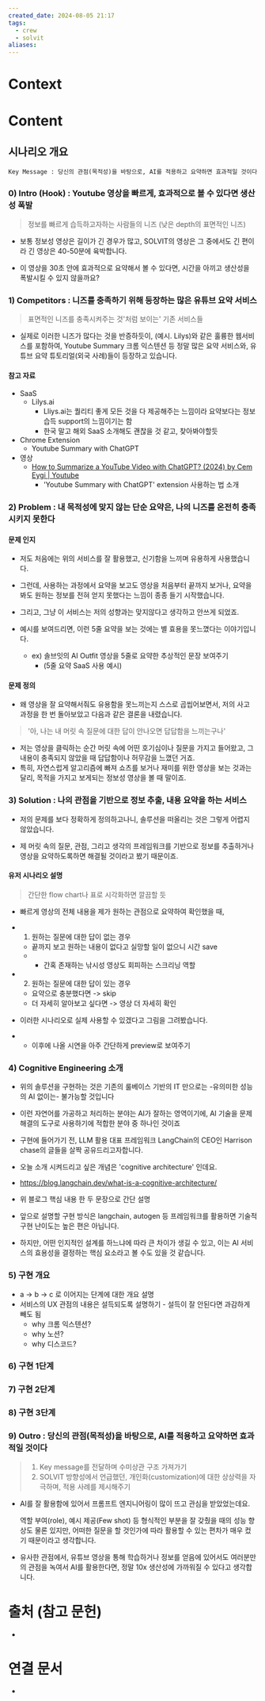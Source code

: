 ```yaml
---
created_date: 2024-08-05 21:17
tags:
  - crew
  - solvit
aliases:
---
```

# Context


# Content

## 시나리오 개요
```ad-tldr
Key Message : 당신의 관점(목적성)을 바탕으로, AI를 적용하고 요약하면 효과적일 것이다
```

### 0) Intro (Hook) : Youtube 영상을 빠르게, 효과적으로 볼 수 있다면 생산성 폭발
> 정보를 빠르게 습득하고자하는 사람들의 니즈 (낮은 depth의 표면적인 니즈)
- 보통 정보성 영상은 길이가 긴 경우가 많고,
   SOLVIT의 영상은 그 중에서도 긴 편이라 긴 영상은 40-50분에 육박합니다.

- 이 영상을 30초 안에 효과적으로 요약해서 볼 수 있다면,
  시간을 아끼고 생산성을 폭발시킬 수 있지 않을까요?

### 1) Competitors : 니즈를 충족하기 위해 등장하는 많은 유튜브 요약 서비스
> 표면적인 니즈를 충족시켜주는 것'처럼 보이는' 기존 서비스들
- 실제로 이러한 니즈가 많다는 것을 반증하듯이, 
  (예시. Lilys)와 같은 훌륭한 웹서비스를 포함하여, Youtube Summary 크롬 익스텐션 등 정말 많은
  요약 서비스와, 유튜브 요약 튜토리얼(외국 사례)들이 등장하고 있습니다.
#### 참고 자료
- SaaS
	- Lilys.ai
		- Lliys.ai는 퀄리티 좋게 모든 것을 다 제공해주는 느낌이라
		  요약보다는 정보 습득 support의 느낌이기는 함
		- 한국 말고 해외 SaaS 소개해도 괜찮을 것 같고, 찾아봐야할듯
- Chrome Extension
	- Youtube Summary with ChatGPT
- 영상
	- [How to Summarize a YouTube Video with ChatGPT? (2024) by Cem Eygi | Youtube](https://www.youtube.com/watch?v=BErxU9o_gOk)
		- 'Youtube Summary with ChatGPT' extension 사용하는 법 소개
### 2) Problem : 내 목적성에 맞지 않는 단순 요약은, 나의 니즈를 온전히 충족시키지 못한다
#### 문제 인지
- 저도 처음에는 위의 서비스를 잘 활용했고, 신기함을 느끼며 유용하게 사용했습니다.

- 그런데, 사용하는 과정에서 요약을 보고도 영상을 처음부터 끝까지 보거나,
  요약을 봐도 원하는 정보를 전혀 얻지 못했다는 느낌이 종종 들기 시작했습니다.
- 그리고, 그냥 이 서비스는 저의 성향과는 맞지않다고 생각하고 안쓰게 되었죠.
- 예시를 보여드리면, 이런 5줄 요약을 보는 것에는 별 효용을 못느꼈다는 이야기입니다.
	- ex) 솔브잇의 AI Outfit 영상을 5줄로 요약한 추상적인 문장 보여주기
		- (5줄 요약 SaaS 사용 예시)
#### 문제 정의
- 왜 영상을 잘 요약해서줘도 유용함을 못느끼는지 스스로 곱씹어보면서,
  저의 사고 과정을 한 번 돌아보았고 다음과 같은 결론을 내렸습니다.

> '아, 나는 내 머릿 속 질문에 대한 답이 안나오면 답답함을 느끼는구나'

- 저는 영상을 클릭하는 순간 머릿 속에 어떤 호기심이나 질문을 가지고 들어왔고,
  그 내용이 충족되지 않았을 때 답답함이나 허무감을 느꼈던 거죠.
- 특히, 자연스럽게 알고리즘에 빠져 쇼츠를 보거나 재미를 위한 영상을 보는 것과는 달리,
  목적을 가지고 보게되는 정보성 영상을 볼 때 말이죠.

### 3) Solution : 나의 관점을 기반으로 정보 추출, 내용 요약을 하는 서비스
- 저의 문제를 보다 정확하게 정의하고나니, 솔루션을 떠올리는 것은 그렇게 어렵지 않았습니다.

- 제 머릿 속의 질문, 관점, 그리고 생각의 프레임워크를 기반으로
  정보를 추출하거나 영상을 요약하도록하면 해결될 것이라고 봤기 때문이죠.
#### 유저 시나리오 설명
> 간단한 flow chart나 표로 시각화하면 깔끔할 듯
- 빠르게 영상의 전체 내용을 제가 원하는 관점으로 요약하여 확인했을 때,
- 1) 원하는 질문에 대한 답이 없는 경우
	- 끝까지 보고 원하는 내용이 없다고 실망할 일이 없으니 시간 save
	- + 간혹 존재하는 낚시성 영상도 회피하는 스크리닝 역할
- 2) 원하는 질문에 대한 답이 있는 경우
	- 요약으로 충분했다면 -> skip
	- 더 자세히 알아보고 싶다면 -> 영상 더 자세히 확인

- 이러한 시나리오로 실제 사용할 수 있겠다고 그림을 그려봤습니다.

- + 이후에 나올 시연을 아주 간단하게 preview로 보여주기
### 4) Cognitive Engineering 소개
- 위의 솔루션을 구현하는 것은 기존의 룰베이스 기반의 IT 만으로는 -유의미한 성능의 AI 없이는-
  불가능할 것입니다
- 이런 자연어를 가공하고 처리하는 분야는 AI가 잘하는 영역이기에,
  AI 기술을 문제해결의 도구로 사용하기에 적합한 분야 중 하나인 것이죠

- 구현에 들어가기 전, LLM 활용 대표 프레임워크 LangChain의 CEO인 Harrison chase의 글들을 살짝 공유드리고자합니다.
- 오늘 소개 시켜드리고 싶은 개념은 'cognitive architecture' 인데요.
- https://blog.langchain.dev/what-is-a-cognitive-architecture/
- 위 블로그 핵심 내용 한 두 문장으로 간단 설명

- 앞으로 설명할 구현 방식은 langchain, autogen 등 프레임워크를 활용하면 기술적 구현 난이도는 높은 편은 아닙니다.
- 하지만, 어떤 인지적인 설계를 하느냐에 따라 큰 차이가 생길 수 있고, 이는 AI 서비스의 효용성을 결정하는 핵심 요소라고 볼 수도 있을 것 같습니다.

### 5) 구현 개요
- a -> b -> c 로 이어지는 단계에 대한 개요 설명
- 서비스의 UX 관점의 내용은 설득되도록 설명하기 - 설득이 잘 안된다면 과감하게 빼도 됨
	- why 크롬 익스텐션?
	- why 노션?
	- why 디스코드?
### 6) 구현 1단계
### 7) 구현 2단계
### 8) 구현 3단계
### 9) Outro : 당신의 관점(목적성)을 바탕으로, AI를 적용하고 요약하면 효과적일 것이다
> 1) Key message를 전달하며 수미상관 구조 가져가기
> 2) SOLVIT 방향성에서 언급했던, 개인화(customization)에 대한 상상력을 자극하며,
>    적용 사례를 제시해주기

- AI를 잘 활용함에 있어서 프롬프트 엔지니어링이 많이 뜨고 관심을 받았었는데요.
  
  역할 부여(role), 예시 제공(Few shot) 등 형식적인 부분을 잘 갖췄을 때의 성능 향상도 물론 있지만,
  어떠한 질문을 할 것인가에 따라 활용할 수 있는 편차가 매우 컸기 때문이라고 생각합니다.

- 유사한 관점에서, 유튜브 영상을 통해 학습하거나 정보를 얻음에 있어서도
  여러분만의 관점을 녹여서 AI를 활용한다면, 정말 10x 생산성에 가까워질 수 있다고 생각합니다.

# 출처 (참고 문헌)
- 

# 연결 문서
- 